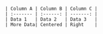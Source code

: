     | Column A | Column B | Column C |
    | :------- | :------: | -------: |
    | Data 1   | Data 2   | Data 3   |
    | More Data| Centered | Right    |
